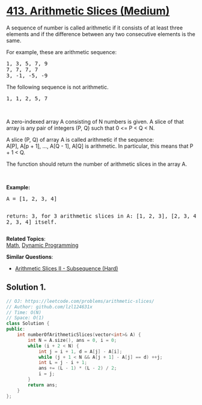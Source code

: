 # [413. Arithmetic Slices (Medium)](https://leetcode.com/problems/arithmetic-slices/)

<p>A sequence of number is called arithmetic if it consists of at least three elements and if the difference between any two consecutive elements is the same.</p>

<p>For example, these are arithmetic sequence:</p>
<pre>1, 3, 5, 7, 9
7, 7, 7, 7
3, -1, -5, -9</pre>

<p>The following sequence is not arithmetic.</p> <pre>1, 1, 2, 5, 7</pre> 
<br>

<p>A zero-indexed array A consisting of N numbers is given. A slice of that array is any pair of integers (P, Q) such that 0 &lt;= P &lt; Q &lt; N.</p>

<p>A slice (P, Q) of array A is called arithmetic if the sequence:<br>
    A[P], A[p + 1], ..., A[Q - 1], A[Q] is arithmetic. In particular, this means that P + 1 &lt; Q.</p>

<p>The function should return the number of arithmetic slices in the array A. </p>
<br>

<p><b>Example:</b>
</p><pre>A = [1, 2, 3, 4]

return: 3, for 3 arithmetic slices in A: [1, 2, 3], [2, 3, 4] and [1, 2, 3, 4] itself.
</pre>

**Related Topics**:  
[Math](https://leetcode.com/tag/math/), [Dynamic Programming](https://leetcode.com/tag/dynamic-programming/)

**Similar Questions**:
* [Arithmetic Slices II - Subsequence (Hard)](https://leetcode.com/problems/arithmetic-slices-ii-subsequence/)

## Solution 1.

```cpp
// OJ: https://leetcode.com/problems/arithmetic-slices/
// Author: github.com/lzl124631x
// Time: O(N)
// Space: O(1)
class Solution {
public:
    int numberOfArithmeticSlices(vector<int>& A) {
        int N = A.size(), ans = 0, i = 0;
        while (i + 2 < N) {
            int j = i + 1, d = A[j] - A[i];
            while (j + 1 < N && A[j + 1] - A[j] == d) ++j;
            int L = j - i + 1;
            ans += (L - 1) * (L - 2) / 2;
            i = j;
        }
        return ans;
    }
};
```
